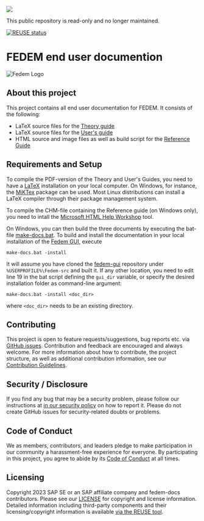 <!---
  SPDX-FileCopyrightText: 2023 SAP SE

  SPDX-License-Identifier: Apache-2.0

  This file is part of FEDEM - https://openfedem.org
--->

![](https://img.shields.io/badge/STATUS-NOT%20CURRENTLY%20MAINTAINED-red.svg?longCache=true&style=flat) 

This public repository is read-only and no longer maintained.

[![REUSE status](https://api.reuse.software/badge/github.com/SAP/fedem-docs)](https://api.reuse.software/info/github.com/SAP/fedem-docs)

# FEDEM end user documention

![Fedem Logo](https://github.com/SAP/fedem-foundation/blob/main/cfg/FedemLogo.png)

## About this project

This project contains all end user documentation for FEDEM.
It consists of the following:

- LaTeX source files for the [Theory guide](src/TheoryGuide/)
- LaTeX source files for the [User's guide](src/UsersGuide/)
- HTML source and image files as well as build script for the [Reference Guide](src/ReferenceGuide/)

## Requirements and Setup

To compile the PDF-version of the Theory and User's Guides,
you need to have a [LaTeX](https://www.latex-project.org/) installation on your local computer.
On Windows, for instance, the [MiKTex](https://miktex.org/) package can be used.
Most Linux distributions can install a LaTeX compiler through their package management system.

To compile the CHM-file containing the Reference guide (on Windows only), you need to intall the
[Microsoft HTML Help Workshop](https://learn.microsoft.com/en-us/previous-versions/windows/desktop/htmlhelp/microsoft-html-help-downloads) tool.

On Windows, you can then build the three documents by executing the bat-file
[make-docs.bat](make-docs.bat). To build and install the documentation in your
local installation of the [Fedem GUI](https://github.com/SAP/fedem-gui), execute

    make-docs.bat -install

It will assume you have cloned the [fedem-gui](https://github.com/SAP/fedem-gui)
repository under `%USERPROFILE%\Fedem-src` and built it. If any other location,
you need to edit line 19 in the bat script defining the `gui_dir` variable,
or specify the desired installation folder as command-line argument:

    make-docs.bat -install <doc_dir>

where `<doc_dir>` needs to be an existing directory.

## Contributing

This project is open to feature requests/suggestions, bug reports etc. via [GitHub issues](https://github.com/SAP/fedem-docs/issues). Contribution and feedback are encouraged and always welcome. For more information about how to contribute, the project structure, as well as additional contribution information, see our [Contribution Guidelines](CONTRIBUTING.md).

## Security / Disclosure

If you find any bug that may be a security problem, please follow our instructions at [in our security policy](https://github.com/SAP/fedem-docs/security/policy) on how to report it. Please do not create GitHub issues for security-related doubts or problems.

## Code of Conduct

We as members, contributors, and leaders pledge to make participation in our community a harassment-free experience for everyone. By participating in this project, you agree to abide by its [Code of Conduct](https://github.com/SAP/.github/blob/main/CODE_OF_CONDUCT.md) at all times.

## Licensing

Copyright 2023 SAP SE or an SAP affiliate company and fedem-docs contributors. Please see our [LICENSE](LICENSE) for copyright and license information. Detailed information including third-party components and their licensing/copyright information is available [via the REUSE tool](https://api.reuse.software/info/github.com/SAP/fedem-docs).
